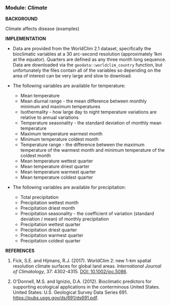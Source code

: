 ### **Module:** ***Climate***

**BACKGROUND**

Climate affects disease (examples)

**IMPLEMENTATION**

- Data are provided from the WorldClim 2.1 dataset, specifically the bioclimatic variables at a 30 arc-second resolution (approximately 1km at the equator). Quarters are defined as any three month long sequence. 
Data are downloaded via the `geodata::worldclim_country` function, but unfortunately the files contain all of the variables so depending on the area of interest can be very large and slow to download.

- The following variables are available for temperature: 

    - Mean temperature
    - Mean diurnal range - the mean difference between monthly minimum and maximum temperatures
    - Isothermality - how large day to night temperature variations are relative to annual variations
    - Temperature seasonality - the standard deviation of monthly mean temperature
    - Maximum temperature warmest month 
    - Minimum temperature coldest month
    - Temperature range - the difference between the maximum temperature of the warmest month and minimum temperature of the coldest month
    - Mean temperature wettest quarter
    - Mean temperature driest quarter
    - Mean temperature warmest quarter
    - Mean temperature coldest quarter
                            
- The following variables are available for precipitation:

    - Total precipitation
    - Precipitation wettest month
    - Precipitation driest month
    - Precipitation seasonality - the coefficient of variation (standard deviation / mean) of monthly precipitation
    - Precipitation wettest quarter
    - Precipitation driest quarter
    - Precipitation warmest quarter
    - Precipitation coldest quarter

**REFERENCES**

1. Fick, S.E. and Hijmans, R.J. (2017). WorldClim 2: new 1-km spatial resolution climate surfaces for global land areas. *International Journal of Climatology*, 37: 4302-4315. <a href="https://doi.org/10.1002/joc.5086" target="_blank">DOI: 10.1002/joc.5086</a>.  

2. O'Donnell, M.S. and Ignizio, D.A. (2012). Bioclimatic predictors for supporting ecological applications in the conterminous United States. United States: U.S. Geological Survey Data Series 691. <a href="https://pubs.usgs.gov/ds/691/ds691.pdf" target="_blank">https://pubs.usgs.gov/ds/691/ds691.pdf</a>.
